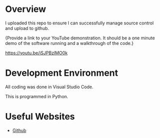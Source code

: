 # Overview

I uploaded this repo to ensure I can successfully manage source control and upload to github.

<!-- It outputs "Hello world" to the console. -->

{Provide a link to your YouTube demonstration.  It should be a one minute demo of the software running and a walkthrough of the code.}

https://youtu.be/jSJPBzlMO0k

# Development Environment

All coding was done in Visual Studio Code.

This is programmed in Python.

# Useful Websites

* [Github](https://github.com/)
